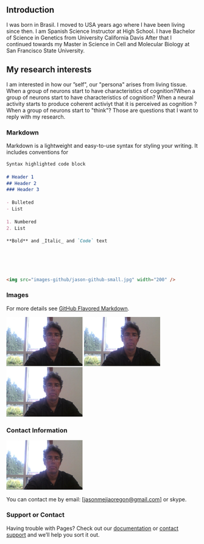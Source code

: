 ## Introduction

I was born in Brasil.
I moved to USA years ago where I have been living since then.
I am Spanish Science Instructor at High School. 
I have Bachelor of Science in Genetics from University California Davis
After that I continued towards my Master in Science in Cell and Molecular Biology at San Francisco State 
University.

## My research interests

I am interested in how our ”self", our "persona" arises from living tissue. 
When a group of neurons start to have characteristics of cognition?When a group of neurons start to have characteristics of cognition?
When a neural activity starts to produce coherent activiyt that it is perceived as cognition ?
When a group of neurons start to "think"?
Those are questions that I want to reply with my research. 



### Markdown

Markdown is a lightweight and easy-to-use syntax for styling your writing. It includes conventions for

```markdown
Syntax highlighted code block

# Header 1
## Header 2
### Header 3

- Bulleted
- List

1. Numbered
2. List

**Bold** and _Italic_ and `Code` text





<img src="images-github/jason-github-small.jpg" width="200" />

```
### Images
For more details see [GitHub Flavored Markdown](https://guides.github.com/features/mastering-markdown/).

<img src="images-github/jason-github-small.jpg" width="200" /> <img src="images-github/jason-github-small.jpg" width="200" /> <img src="images-github/jason-github-small.jpg" width="200" />

### Contact Information

<img src="images-github/jason-github-small.jpg" width="200" />

You can contact me by email: [jasonmejiaoregon@gmail.com] or skype.

### Support or Contact

Having trouble with Pages? Check out our [documentation](https://help.github.com/categories/github-pages-basics/) or [contact support](https://github.com/contact) and we’ll help you sort it out.
